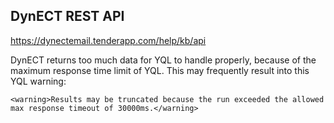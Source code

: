 DynECT REST API
------------------

https://dynectemail.tenderapp.com/help/kb/api

DynECT returns too much data for YQL to handle properly, because of the maximum response time limit of YQL. This may frequently result into this YQL warning:
	
	<warning>Results may be truncated because the run exceeded the allowed max response timeout of 30000ms.</warning>
	
